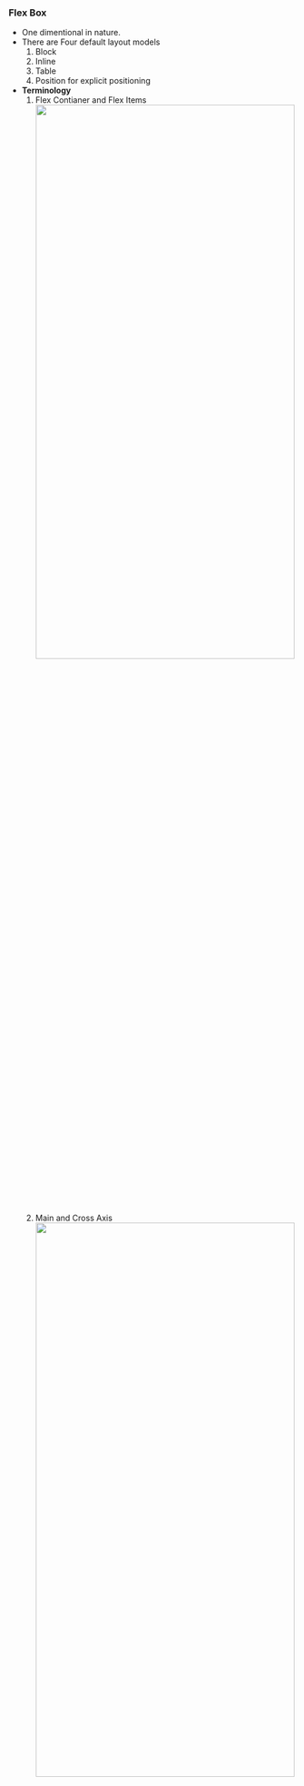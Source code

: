 ### **Flex Box**
- One dimentional in nature.
- There are Four default layout models
    1. Block
    2. Inline
    3. Table
    4. Position for explicit positioning
- **Terminology**
    1. Flex Contianer and Flex Items
        <img src="../../notes/screenShots/FlexBoxCE.png" width="100%" height="50%"/>
    2. Main and Cross Axis
        <img src="../../notes/screenShots/CEMain-CrossAxis.png" width="100%" height="50%"/>
- **Properties**
    1. **Flex Container.**
        1. **display**
            - css
                ```
                .container{
                    border: 6px solid black;
                    display: flex;
                }

                Discussion: By default Flexitems inside the container are placed with main axis running from left to right across main axis.
                ```
                <img src="../../notes/screenShots/DisplayFlex.png" width="100%" height="50%"/>
                ```
                .container{
                    border: 6px solid black;
                    display: inline-flex;
                }
                ```
                <img src="../../notes/screenShots/InlineFlex.png" width="100%" height="50%"/>
        2. **flex-direction**
            - css
                ```
                .container{
                    border: 6px solid black;
                    display: flex;
                    flex-direction: row;
                }

                Discussion: By default Flexitems inside the container are directed as row. The point is flex-direction will be row by default
                ```
                <img src="../../notes/screenShots/flex-direction-row.png" width="100%" height="50%"/><br>

                ```
                .container{
                    border: 6px solid black;
                    display: flex;
                    flex-direction: row-reverse;
                }

                Discussion: row-reverse will reverse the oreantation of the flex-items.
                ```
                <img src="../../notes/screenShots/row-reverse.png" width="100%" height="50%"/><br>

                ```
                .container{
                    border: 6px solid black;
                    display: flex;
                    flex-direction: column;
                }

                Discussion: row-reverse will reverse the oreantation of the flex-items.
                ```
                <img src="../../notes/screenShots/column.png" width="100%" height="50%"/><br>

                ```
                .container{
                    border: 6px solid black;
                    display: flex;
                    flex-direction: column-reverse;
                }

                Discussion: row-reverse will reverse the oreantation of the flex-items.
                ```
                <img src="../../notes/screenShots/column-reverse.png" width="100%" height="50%"/><br>
        3. **flex-wrap**
            - css
                ```
                .container{
                    border: 6px solid black;
                    display: flex;
                    flex-wrap: nowrap;
                }

                OR

                .container{
                    border: 6px solid black;
                    display: flex;
                    flex-flow: row nowrap;
                }


                Discussion: Nothing is given for flex-direction. So by default flex direction will be row from left to right.
                flex-wrap: nowrap  specifies that do not wrap the flex items inside the container.
                ```
                <img src="../../notes/screenShots/nowrap.png" width="100%" height="50%"/><br>
                ```
                .container{
                    border: 6px solid black;
                    display: flex;
                    flex-wrap: wrap;
                }

                OR 

                .container{
                    border: 6px solid black;
                    display: flex;
                    flex-flow: row wrap;
                }


                Discussion: Nothing is given for flex-direction. So by default flex direction will be row from left to right.
                flex-wrap: wrap specifies wrap flex items inside container and wrap it in "stright" order.
                ```
                <img src="../../notes/screenShots/wrap.png" width="100%" height="50%"/><br>
                ```
                .container{
                    border: 6px solid black;
                    display: flex;
                    flex-wrap: wrap-reverse;
                }

                OR

                .container{
                    border: 6px solid black;
                    display: flex;
                    flex-flow: row wrap-reverse;
                }


                Discussion: Nothing is given for flex-direction. So by default flex direction will be row from left to right.
                flex-wrap: wrap specifies wrap flex items inside container and wrap it "reverse" order.
                ```
                <img src="../../notes/screenShots/wrap-reverse.png" width="100%" height="50%"/><br>
                ```
                .container{
                    border: 6px solid black;
                    display: flex;
                    flex-direction: column;
                    height: 300px;
                    flex-wrap: wrap-reverse;
                }

                OR

                .container{
                    border: 6px solid black;
                    display: flex;
                    height: 300px;
                    flex: column wrap-reverse;
                }


                Discussion: flex-direction: column.
                flex-wrap: wrap specifies wrap flex items inside container and wrap it "reverse" order. Agin one more important thing flex items will will only wrap if there is a no space inside the flex container. In this example we have given height as 300px which inturn will make the items to wrap inside the flex container
                ```
                <img src="../../notes/screenShots/wrapWithHeight.png" width="100%" height="50%"/><br>
        4. flex-flow
            It's a short hand for flex-direction and flex-flow please check above examples.
        5. column-gap
            - css
                ```
                .container{
                    border: 6px solid black;
                    display: flex;
                    flex-direction: column;
                    height: 300px;
                    flex-wrap: wrap-reverse;
                    row-gap: 10px;
                    column-gap: 30px;
                }

                OR

                .container{
                    border: 6px solid black;
                    display: flex;
                    flex-direction: column;
                    height: 300px;
                    flex-wrap: wrap-reverse;
                    gap: 10px 30px;
                }
                Discussion: If you could see that row-gap, colum-gap specifies the space between the row and columns.
                ```
                <img src="../../notes/screenShots/row-column-gap.png" width="100%" height="50%"/><br>
        6. **row-gap**
            - please check above exmaple it has been covered over there.
        7. **gap**
            - please check above example it has been covered over there it's a short hand for row-gap and column-gap.
        8. **justify-content**
            - css
                ```
                .container{
                    border: 6px solid black;
                    display: flex;
                    flex-direction: row;
                    row-gap: 10px;
                    column-gap: 30px;
                    justify-content: flex-start;
                }
                Discussion: If you could see that justify-content: flex-start will allign your flex items to the start of main axis.
                ```
                <img src="../../notes/screenShots/flex-start.png" width="100%" height="50%"/><br>
                ```
                .container{
                    border: 6px solid black;
                    display: flex;
                    flex-direction: row;
                    row-gap: 10px;
                    column-gap: 30px;
                    justify-content: flex-end;
                }
                Discussion: If you could see that justify-content: flex-end will allign your flex items to the end of main axis.
                ```
                <img src="../../notes/screenShots/flex-end.png" width="100%" height="50%"/><br>
                ```
                .container{
                    border: 6px solid black;
                    display: flex;
                    flex-direction: row;
                    row-gap: 10px;
                    column-gap: 30px;
                    justify-content: space-bwtween;
                }
                Discussion: If you could see that justify-content: space-bwtween will add space between your flex items.
                ```
                <img src="../../notes/screenShots/space-between.png" width="100%" height="50%"/><br>
                ```
                .container{
                    border: 6px solid black;
                    display: flex;
                    flex-direction: row;
                    row-gap: 10px;
                    column-gap: 30px;
                    justify-content: space-around;
                }
                Discussion: If you could see that justify-content: space-around will add space after-and-before your flex items.
                ```
                <img src="../../notes/screenShots/space-around.png" width="100%" height="50%"/><br>
                ```
                .container{
                    border: 6px solid black;
                    display: flex;
                    flex-direction: row;
                    row-gap: 10px;
                    column-gap: 30px;
                    justify-content: space-evenly;
                }
                Discussion: If you could see that justify-content: space-around will add space after-and-before your flex items evenly.
                ```
                <img src="../../notes/screenShots/space-evenly.png" width="100%" height="50%"/><br>
                ```
                .container{
                    border: 6px solid black;
                    display: flex;
                    flex-direction: column;
                    height: 99vh;
                    row-gap: 10px;
                    column-gap: 30px;
                    justify-content: flex-start;
                }
                Discussion: If you could see that justify-content: space-around will add space after-and-before your flex items evenly.
                ```
                <img src="../../notes/screenShots/column-flex-start.png" width="100%" height="50%"/><br>
                ```
                .container{
                    border: 6px solid black;
                    display: flex;
                    flex-direction: column;
                    height: 99vh;
                    row-gap: 10px;
                    column-gap: 30px;
                    justify-content: flex-end;
                }
                Discussion: If you could see that justify-content: space-around will add space after-and-before your flex items evenly.
                ```
                <img src="../../notes/screenShots/column-flex-end.png" width="100%" height="50%"/><br>
                ```
                .container{
                    border: 6px solid black;
                    display: flex;
                    flex-direction: column;
                    height: 99vh;
                    row-gap: 10px;
                    column-gap: 30px;
                    justify-content: center;
                }
                Discussion: If you could see that justify-content: space-around will add space after-and-before your flex items evenly.
                ```
                <img src="../../notes/screenShots/column-center.png" width="100%" height="50%"/><br>
        9. **align-items**
            - css
                ```
                .container{
                    border: 6px solid black;
                    display: flex;
                    height: 90vh;
                    align-items: strech;
                }
                Discussion: If you could see that justify-content: space-around will add space after-and-before your flex items evenly.
                ```
                <img src="../../notes/screenShots/align-items-strech.png" width="100%" height="50%"/><br>
                ```
                .container{
                    border: 6px solid black;
                    display: flex;
                    height: 90vh;
                    align-items: flex-start;
                }
                Discussion: If you could see that justify-content: space-around will add space after-and-before your flex items evenly.
                ```
                <img src="../../notes/screenShots/align-items-flex-start.png" width="100%" height="50%"/><br>
                ```
                .container{
                    border: 6px solid black;
                    display: flex;
                    height: 90vh;
                    align-items: flex-end;
                }
                Discussion: If you could see that justify-content: space-around will add space after-and-before your flex items evenly.
                ```
                <img src="../../notes/screenShots/align-items-flex-end.png" width="100%" height="50%"/><br>
                ```
                .container{
                    border: 6px solid black;
                    display: flex;
                    height: 90vh;
                    align-items: center;
                }
                Discussion: If you could see that justify-content: space-around will add space after-and-before your flex items evenly.
                ```
                <img src="../../notes/screenShots/align-items-flex-center.png" width="100%" height="50%"/><br>
                ```
                .container{
                    border: 6px solid black;
                    display: flex;
                    height: 90vh;
                    align-items: baseline;
                }
                Discussion: If you could see that justify-content: space-around will add space after-and-before your flex items evenly.
                ```
                <img src="../../notes/screenShots/baselined-items.png" width="100%" height="50%"/><br>                
        10. **align-content**
            - This is as same as that of the jsutify-content property but the thing is **justify-content** will align items across **main axis** and **align-content** will align items across **cross axis**
    2. **Flex Item**
        1. **order** By default all the items has the **order = 0**
            - css
                ```
                .item-7 {
                background-color: rgb(207, 192, 32);
                order: 2;
                }

                .item-3 {
                background-color: rgb(207, 192, 32);
                order: 1;
                }
                ```
        2. **flex-grow** 
            - flex-grow is relative in nature if you specify that **flex-grow: 1 for one flex-item(A)** and **flex-grow: 3 for other flex-item(B)** then if **A** grows by **10%** then **B** will grow by **30%**
            - The width and height of your flex-item depends upon the content inside the flex-item.
                - css
                    ```
                    .flex-item {
                        color: white;
                        text-align: center;
                        font-size: 1.5rem;
                        padding: 1rem;
                        flex-grow: 1;
                    }
                    ```
                    <img src="../../notes/screenShots/flex-grow-even-on-all.png" width="100%" height="50%"/>
                    ```
                    .flex-item {
                        color: white;
                        text-align: center;
                        font-size: 1.5rem;
                        padding: 1rem;
                    }
                    ```
                    <img src="../../notes/screenShots/flex-grow-1-3on5-6.png" width="100%" height="50%"/><br>
        3. **flex-shrink**
            - This property specifies that wheather your flex-items are going to reduce the size or not. Or in other words we can say that items will shrink or not.
            - flex-shrink is relative in nature if you specify that **flex-grow: 1 for one flex-item(A)** and **flex-grow: 3 for other flex-item(B)** then if **A** grows by **10%** then **B** will grow by **30%**
            - If you are specifying flex-shrink: 0 to different different slex-items then you will get the relative shrinking result on the basis of values you give to flex-shrink
            - if your individual item is set to flex-shrink: 0 then it is not going to shrink any how.
                ```
                .flex-item {
                    color: white;
                    text-align: center;
                    font-size: 1.5rem;
                    padding: 1rem;
                    flex-shrink: 0;
                }

                Discussion: Setting flex-item shrink to 0 not item-4 or item-5. Because of this your flex-item will not going to shrink.
                ```
                ```
                .item-5 {
                    background-color: rgb(176, 122, 122);
                    flex-shrink: 1;
                }
                .item-6 {
                    background-color: rgb(12, 56, 92);
                    flex-shrink: 2;
                }

                Discussion: Now here item-5 if shrincked by 10% then item-6 will shrink by 20%. This is where relativity occurs.
                ```
        3. **flex-basis**
            - This property will give initial width to your flex-item.
                - css
                    ```
                    .flex-item {
                        color: white;
                        text-align: center;
                        font-size: 1.5rem;
                        padding: 1rem;
                        flex-shrink: 0;
                    }

                    .item-7 {
                        background-color: rgb(207, 192, 32);
                        order: 2;
                        flex-basis: 250px;
                    }

                    Discussion: item-7 has some width and this is not going to shrink as we gave flex-item as flex-shrink: 0
                    ```
        4. **flex**
            - This is a short hand of flex-grow, flex-shrink and flex-basis
                <img src="../../notes/screenShots/flex-short-hand.png" width="100%" height="50%"/><br>
                <img src="../../notes/screenShots/flex-short-hand-values.png" width="100%" height="50%"/><br>
            

        5. **align-self**
            - Deals along cross axis
            - By default the **align-item** is auto, as you can see below examples item-4 to item-10 we did not specify it should be strech, flex-start, flex-end it computes it's value from parent which in case comming from the **container**.
            - css
                ```
                .container{
                    border: 6px solid black;
                    display: flex;
                    height: 400px;
                    align-items: stretch; // you don't need to specify it is strech by default i did here for understanding
                }

                .item-1 {
                    background-color: cornflowerblue;
                    align-self: flex-start;                 
                }
                .item-2 {
                    background-color: rgb(107, 179, 179);
                    align-self: flex-end;
                }
                .item-3 {
                    background-color: blanchedalmond;
                    align-self: center;
                }
                .item-4 {
                    background-color: deeppink;
                }
                .item-5 {
                    background-color: rgb(176, 122, 122);
                }
                .item-6 {
                    background-color: rgb(12, 56, 92);
                }
                .item-7 {
                    background-color: rgb(207, 192, 32);
                }
                .item-8 {
                    background-color: rgb(157, 99, 99);
                }
                .item-9 {
                    background-color: rgb(164, 142, 142);
                }
                .item-10 {
                    background-color: rgb(64, 200, 202);
                }
                ```
                <img src="../../notes/screenShots/align-self.png" width="100%" height="50%"/><br>
                - css
                ```
                .container{
                    border: 6px solid black;
                    display: flex;
                    height: 400px;
                    align-items: flex-start;
                }

                .item-1 {
                    background-color: cornflowerblue;
                    align-self: flex-start;                 
                }
                .item-2 {
                    background-color: rgb(107, 179, 179);
                    align-self: flex-end;
                }
                .item-3 {
                    background-color: blanchedalmond;
                    align-self: center;
                }
                .item-4 {
                    background-color: deeppink;
                }
                .item-5 {
                    background-color: rgb(176, 122, 122);
                }
                .item-6 {
                    background-color: rgb(12, 56, 92);
                }
                .item-7 {
                    background-color: rgb(207, 192, 32);
                }
                .item-8 {
                    background-color: rgb(157, 99, 99);
                }
                .item-9 {
                    background-color: rgb(164, 142, 142);
                }
                .item-10 {
                    background-color: rgb(64, 200, 202);
                }
                ```
                <img src="../../notes/screenShots/self-align-flex-start.png" width="100%" height="50%"/><br>
                - css
                ```
                .container{
                    border: 6px solid black;
                    display: flex;
                    height: 400px;
                    align-items: flex-end;
                }

                .item-1 {
                    background-color: cornflowerblue;
                    align-self: flex-start;                 
                }
                .item-2 {
                    background-color: rgb(107, 179, 179);
                    align-self: flex-end;
                }
                .item-3 {
                    background-color: blanchedalmond;
                    align-self: center;
                }
                .item-4 {
                    background-color: deeppink;
                }
                .item-5 {
                    background-color: rgb(176, 122, 122);
                }
                .item-6 {
                    background-color: rgb(12, 56, 92);
                }
                .item-7 {
                    background-color: rgb(207, 192, 32);
                }
                .item-8 {
                    background-color: rgb(157, 99, 99);
                }
                .item-9 {
                    background-color: rgb(164, 142, 142);
                }
                .item-10 {
                    background-color: rgb(64, 200, 202);
                }
                ```
                <img src="../../notes/screenShots/self-align-flex-end.png" width="100%" height="50%"/><br>
            